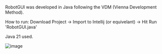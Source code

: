 RobotGUI was developed in Java following the VDM (Vienna Development Method).

How to run:
Download Project -> Import to Intellij (or equivelant) -> Hit Run 'RobotGUI.java'

Java 21 used.


![image](https://github.com/user-attachments/assets/455a48ed-e887-42f4-882a-3cd22b23a872)
